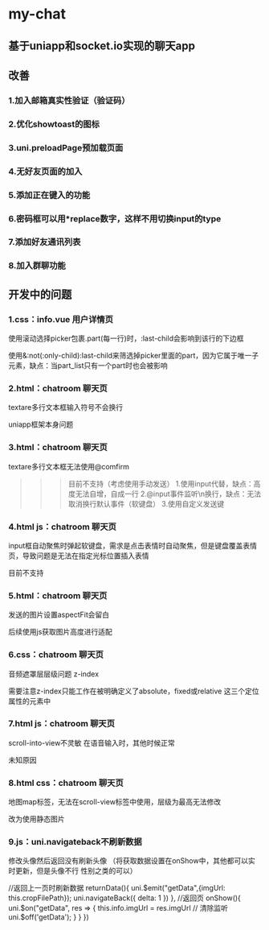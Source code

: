 # my-chat
## 基于uniapp和socket.io实现的聊天app

## 改善
### 1.加入邮箱真实性验证（验证码）
### 2.优化showtoast的图标
### 3.uni.preloadPage预加载页面
### 4.无好友页面的加入
### 5.添加正在键入的功能
### 6.密码框可以用*replace数字，这样不用切换input的type
### 7.添加好友通讯列表
### 8.加入群聊功能

## 开发中的问题
### 1.css：info.vue 用户详情页
使用滚动选择picker包裹.part(每一行)时，:last-child会影响到该行的下边框
>>>
使用&:not(:only-child):last-child来筛选掉picker里面的part，因为它属于唯一子元素，缺点：当part_list只有一个part时也会被影响

### 2.html：chatroom 聊天页
textare多行文本框输入符号不会换行
>>>
uniapp框架本身问题

### 3.html：chatroom 聊天页
textare多行文本框无法使用@comfirm
>>>目前不支持（考虑使用手动发送）
1.使用input代替，缺点：高度无法自增，自成一行
2.@input事件监听\n换行，缺点：无法取消换行默认事件（软键盘）
3.使用自定义发送键

### 4.html js：chatroom 聊天页
input框自动聚焦时弹起软键盘，需求是点击表情时自动聚焦，但是键盘覆盖表情页，导致问题是无法在指定光标位置插入表情
>>>
目前不支持

### 5.html：chatroom 聊天页
发送的图片设置aspectFit会留白
>>>
后续使用js获取图片高度进行适配

### 6.css：chatroom 聊天页
音频遮罩层层级问题 z-index 
>>>
需要注意z-index只能工作在被明确定义了absolute，fixed或relative 这三个定位属性的元素中

### 7.html js：chatroom 聊天页
scroll-into-view不灵敏 在语音输入时，其他时候正常 
>>>
未知原因

### 8.html css：chatroom 聊天页
地图map标签，无法在scroll-view标签中使用，层级为最高无法修改
>>>
改为使用静态图片


### 9.js：uni.navigateback不刷新数据
修改头像然后返回没有刷新头像 （将获取数据设置在onShow中，其他都可以实时更新，但是头像不行 性别之类的可以）
>>>
//返回上一页时刷新数据
returnData(){
       uni.$emit("getData",{imgUrl: this.cropFilePath});
       uni.navigateBack({
		       delta: 1
		                   })
            },
//返回页
onShow(){
uni.$on("getData", res => {
                 this.info.imgUrl = res.imgUrl
                 // 清除监听
                 uni.$off('getData');
                          }
                }
			})

